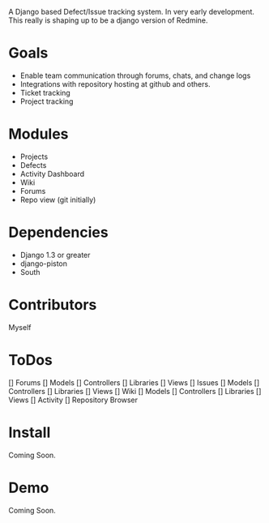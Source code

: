 A Django based Defect/Issue tracking system.  In very early development.  This really is shaping up to be a django version of Redmine.

# Goals #

* Enable team communication through forums, chats, and change logs
* Integrations with repository hosting at github and others.
* Ticket tracking
* Project tracking

# Modules

* Projects
* Defects
* Activity Dashboard
* Wiki
* Forums
* Repo view (git initially)

# Dependencies
* Django 1.3 or greater
* django-piston
* South


# Contributors #

Myself

# ToDos

[] Forums
	[] Models
	[] Controllers
	[] Libraries
	[] Views
[] Issues
	[] Models
	[] Controllers
	[] Libraries
	[] Views
[] Wiki
	[] Models
	[] Controllers
	[] Libraries
	[] Views
[] Activity
[] Repository Browser


# Install #
Coming Soon.

# Demo #
Coming Soon.
